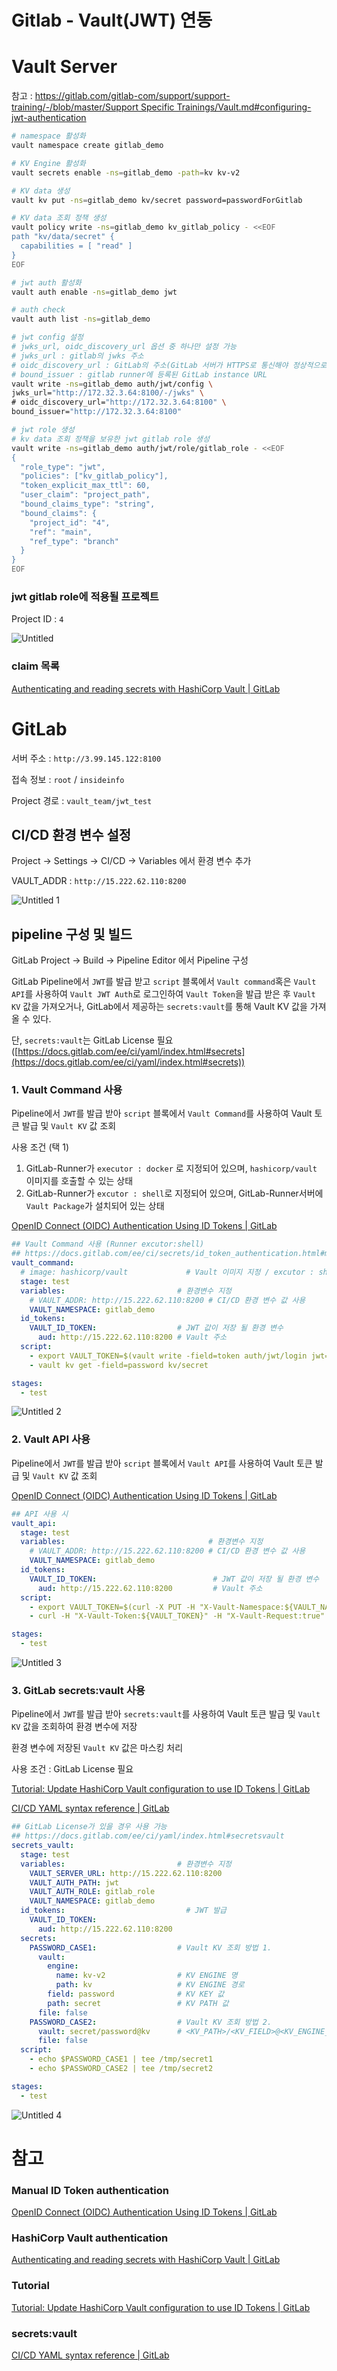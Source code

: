# Gitlab - Vault(JWT) 연동

# Vault Server

참고 : [https://gitlab.com/gitlab-com/support/support-training/-/blob/master/Support Specific Trainings/Vault.md#configuring-jwt-authentication](https://gitlab.com/gitlab-com/support/support-training/-/blob/master/Support%20Specific%20Trainings/Vault.md#configuring-jwt-authentication)

```bash
# namespace 활성화
vault namespace create gitlab_demo

# KV Engine 활성화
vault secrets enable -ns=gitlab_demo -path=kv kv-v2

# KV data 생성
vault kv put -ns=gitlab_demo kv/secret password=passwordForGitlab

# KV data 조회 정책 생성
vault policy write -ns=gitlab_demo kv_gitlab_policy - <<EOF
path "kv/data/secret" {
  capabilities = [ "read" ]
}  
EOF

# jwt auth 활성화
vault auth enable -ns=gitlab_demo jwt

# auth check
vault auth list -ns=gitlab_demo 

# jwt config 설정
# jwks_url, oidc_discovery_url 옵션 중 하나만 설정 가능
# jwks_url : gitlab의 jwks 주소
# oidc_discovery_url : GitLab의 주소(GitLab 서버가 HTTPS로 통신해야 정상적으로 인증 가능)
# bound_issuer : gitlab runner에 등록된 GitLab instance URL
vault write -ns=gitlab_demo auth/jwt/config \
jwks_url="http://172.32.3.64:8100/-/jwks" \
# oidc_discovery_url="http://172.32.3.64:8100" \
bound_issuer="http://172.32.3.64:8100"

# jwt role 생성
# kv data 조회 정책을 보유한 jwt gitlab role 생성
vault write -ns=gitlab_demo auth/jwt/role/gitlab_role - <<EOF
{
  "role_type": "jwt",
  "policies": ["kv_gitlab_policy"],
  "token_explicit_max_ttl": 60,
  "user_claim": "project_path",
  "bound_claims_type": "string",
  "bound_claims": {
    "project_id": "4",
    "ref": "main",
    "ref_type": "branch"
  }
}
EOF
```

### jwt gitlab role에 적용될 프로젝트

Project ID : `4`

![Untitled](https://github.com/jslim1995/insideinfo-vault/assets/100335118/b84f68e8-b11d-43c9-b1b6-fe749d9693c5)

### claim 목록

[Authenticating and reading secrets with HashiCorp Vault | GitLab](https://docs.gitlab.com/ee/ci/examples/authenticating-with-hashicorp-vault/)

# GitLab

서버 주소 : `http://3.99.145.122:8100`

접속 정보 : `root` / `insideinfo`

Project 경로 : `vault_team/jwt_test`

## CI/CD 환경 변수 설정

Project → Settings → CI/CD → Variables 에서 환경 변수 추가

VAULT_ADDR : `http://15.222.62.110:8200`

![Untitled 1](https://github.com/jslim1995/insideinfo-vault/assets/100335118/d226d895-d2db-407b-bf0b-e24b4c267a0d)

## pipeline 구성 및 빌드

GitLab Project → Build → Pipeline Editor 에서 Pipeline 구성

GitLab Pipeline에서 `JWT`를 발급 받고 `script` 블록에서 `Vault command`혹은 `Vault API`를 사용하여 `Vault JWT Auth`로 로그인하여 `Vault Token`을 발급 받은 후 `Vault KV` 값을 가져오거나, GitLab에서 제공하는 `secrets:vault`를 통해 Vault KV 값을 가져올 수 있다.

단, `secrets:vault`는 GitLab License 필요([https://docs.gitlab.com/ee/ci/yaml/index.html#secrets](https://docs.gitlab.com/ee/ci/yaml/index.html#secrets))

### 1. Vault Command 사용

Pipeline에서 `JWT`를 발급 받아 `script` 블록에서 `Vault Command`를 사용하여 Vault 토큰 발급 및 `Vault KV` 값 조회

사용 조건 (택 1)

1. GitLab-Runner가 `executor : docker` 로 지정되어 있으며, `hashicorp/vault` 이미지를 호출할 수 있는 상태
2. GitLab-Runner가 `excutor : shell`로 지정되어 있으며, GitLab-Runner서버에 `Vault Package`가 설치되어 있는 상태

[OpenID Connect (OIDC) Authentication Using ID Tokens | GitLab](https://docs.gitlab.com/ee/ci/secrets/id_token_authentication.html#manual-id-token-authentication)

```yaml
## Vault Command 사용 (Runner excutor:shell)
## https://docs.gitlab.com/ee/ci/secrets/id_token_authentication.html#manual-id-token-authentication
vault_command:
  # image: hashicorp/vault             # Vault 이미지 지정 / excutor : shell 설정일 경우 주석 처리
  stage: test
  variables:                         # 환경변수 지정
    # VAULT_ADDR: http://15.222.62.110:8200 # CI/CD 환경 변수 값 사용
    VAULT_NAMESPACE: gitlab_demo
  id_tokens:
    VAULT_ID_TOKEN:                  # JWT 값이 저장 될 환경 변수
      aud: http://15.222.62.110:8200 # Vault 주소
  script:
    - export VAULT_TOKEN=$(vault write -field=token auth/jwt/login jwt=$VAULT_ID_TOKEN role=gitlab_role)
    - vault kv get -field=password kv/secret

stages:
  - test
```

![Untitled 2](https://github.com/jslim1995/insideinfo-vault/assets/100335118/3ec78426-ac1a-4140-8a38-1bff6a25a6d0)

### 2. Vault API 사용

Pipeline에서 `JWT`를 발급 받아 `script` 블록에서 `Vault API`를 사용하여 Vault 토큰 발급 및 `Vault KV` 값 조회

[OpenID Connect (OIDC) Authentication Using ID Tokens | GitLab](https://docs.gitlab.com/ee/ci/secrets/id_token_authentication.html#manual-id-token-authentication)

```yaml
## API 사용 시
vault_api:
  stage: test
  variables:                                # 환경변수 지정
    # VAULT_ADDR: http://15.222.62.110:8200 # CI/CD 환경 변수 값 사용
    VAULT_NAMESPACE: gitlab_demo
  id_tokens:
    VAULT_ID_TOKEN:                          # JWT 값이 저장 될 환경 변수
      aud: http://15.222.62.110:8200         # Vault 주소
  script:
    - export VAULT_TOKEN=$(curl -X PUT -H "X-Vault-Namespace:${VAULT_NAMESPACE}/" -H "X-Vault-Request:true" -d "{\"jwt\":\"${VAULT_ID_TOKEN}\",\"role\":\"gitlab_role\"}" ${VAULT_ADDR}/v1/auth/jwt/login | jq -r .auth.client_token)
    - curl -H "X-Vault-Token:${VAULT_TOKEN}" -H "X-Vault-Request:true" -H "X-Vault-Namespace:${VAULT_NAMESPACE}/" ${VAULT_ADDR}/v1/kv/data/secret | jq -r .data.data.password

stages:
  - test
```

![Untitled 3](https://github.com/jslim1995/insideinfo-vault/assets/100335118/78e9625c-d1c4-4c8f-9779-7459a73b7728)

### 3. GitLab secrets:vault 사용

Pipeline에서 `JWT`를 발급 받아 `secrets:vault`를 사용하여 Vault 토큰 발급 및 `Vault KV` 값을 조회하여 환경 변수에 저장

환경 변수에 저장된 `Vault KV` 값은 마스킹 처리

사용 조건 : GitLab License 필요

[Tutorial: Update HashiCorp Vault configuration to use ID Tokens | GitLab](https://docs.gitlab.com/ee/ci/secrets/convert-to-id-tokens.html#kv-secrets-engine-v2)

[CI/CD YAML syntax reference | GitLab](https://docs.gitlab.com/ee/ci/yaml/index.html#secretsvault)

```yaml
## GitLab License가 있을 경우 사용 가능
## https://docs.gitlab.com/ee/ci/yaml/index.html#secretsvault
secrets_vault:
  stage: test
  variables:                         # 환경변수 지정
    VAULT_SERVER_URL: http://15.222.62.110:8200
    VAULT_AUTH_PATH: jwt
    VAULT_AUTH_ROLE: gitlab_role
    VAULT_NAMESPACE: gitlab_demo
  id_tokens:	                       # JWT 발급
    VAULT_ID_TOKEN:
      aud: http://15.222.62.110:8200
  secrets:
    PASSWORD_CASE1:                  # Vault KV 조회 방법 1.
      vault:
        engine:
          name: kv-v2                # KV ENGINE 명
          path: kv                   # KV ENGINE 경로
        field: password              # KV KEY 값
        path: secret                 # KV PATH 값 
      file: false
    PASSWORD_CASE2:                  # Vault KV 조회 방법 2.
      vault: secret/password@kv      # <KV_PATH>/<KV_FIELD>@<KV_ENGINE_PATH>
      file: false
  script:
    - echo $PASSWORD_CASE1 | tee /tmp/secret1
    - echo $PASSWORD_CASE2 | tee /tmp/secret2

stages:
  - test
```

![Untitled 4](https://github.com/jslim1995/insideinfo-vault/assets/100335118/2bf522bb-4024-4c42-912e-720bced35a6b)

# 참고

### Manual ID Token authentication

[OpenID Connect (OIDC) Authentication Using ID Tokens | GitLab](https://docs.gitlab.com/ee/ci/secrets/id_token_authentication.html#manual-id-token-authentication)

### HashiCorp Vault authentication

[Authenticating and reading secrets with HashiCorp Vault | GitLab](https://docs.gitlab.com/ee/ci/examples/authenticating-with-hashicorp-vault/)

### Tutorial

[Tutorial: Update HashiCorp Vault configuration to use ID Tokens | GitLab](https://docs.gitlab.com/ee/ci/secrets/convert-to-id-tokens.html)

### secrets:vault

[CI/CD YAML syntax reference | GitLab](https://docs.gitlab.com/ee/ci/yaml/index.html#secretsvault)
